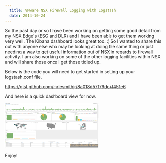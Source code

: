 ```yaml
---
  title: VMware NSX Firewall Logging with Logstash
  date: 2014-10-24
---
```


So the past day or so I have been working on getting some good detail
from my NSX Edge's (ESG and DLR) and I have been able to get them
working very well. The Kibana dashboard looks great too. :) So I wanted
to share this out with anyone else who may be looking at doing the same
thing or just needing a way to get useful information out of NSX in
regards to firewall activity. I am also working on some of the other
logging facilities within NSX and will share those once I get those
tidied up.

Below is the code you will need to get started in setting up your
logstash.conf file.

<https://gist.github.com/mrlesmithjr/8a018d57f79dc4f451e6>

And here is a quick dashboard view for now.

![Screen Shot 2014-10-24 at 5.20.52 PM](../../assets/Screen-Shot-2014-10-24-at-5.20.52-PM-300x143.png)

Enjoy!
